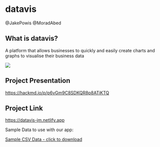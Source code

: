 # datavis

@JakePowis @MoradAbed


## What is datavis?

A platform that allows businesses to quickly and easily create charts and graphs to visualise their business data



![](https://i.imgur.com/TlGa7lL.png)



## Project Presentation

https://hackmd.io/p/p6vGm9C8SDKQR8p8ATiKTQ

## Project Link

https://datavis-jm.netlify.app

Sample Data to use with our app:

[Sample CSV Data - click to download](https://filesend.standardnotes.org/send/elKql9yZW8jSA3DQxfZo#YjI0YzNhNjE0MzVkMGE1ZDQ1MGY1)




